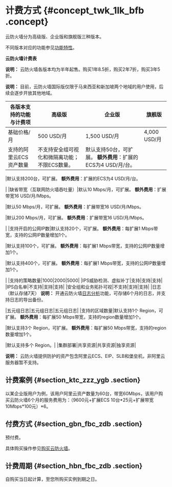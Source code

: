 # 计费方式 {#concept_twk_1lk_bfb .concept}

云防火墙分为高级版、企业版和旗舰版三种版本。

不同版本对应的功能参见[功能特性](../../../../intl.zh-CN/产品简介/功能特性.md#table_qsv_slr_cfb)。

**云防火墙计费表**

**说明：** 云防火墙各版本均为半年起售。购买1年8.5折，购买2年7折，购买3年5折。

**说明：** 目前，云防火墙国际版仅限于马来西亚和新加坡两个地域的用户使用，后续会逐步开放其他地域。

|各版本支持的功能与计费项|高级版|企业版|旗舰版|
|------------|---|---|---|
|基础价格/月|500 USD/月|1,500 USD/月|4,000 USD/月|
|支持的阿里云ECS资产数量|不支持安全组可视化和微隔离功能；不限ECS数量。|默认支持50台，可扩展。 **额外费用**：扩展的ECS为4 USD/月/台。

 |默认支持200台，可扩展。 **额外费用**：扩展的ECS为4 USD/月/台。

 |
|缺省带宽（互联网防火墙吞吐量）|默认10 Mbps/月，可扩展。 **额外费用**：扩展带宽16 USD/月/Mbps。

 |默认50 Mbps/月，可扩展。 **额外费用**：扩展带宽16 USD/月/Mbps。

 |默认200 Mbps/月，可扩展。 **额外费用**：扩展带宽16 USD/月/Mbps。

 |
|支持开启的公网IP数|默认支持20个，可扩展。 **额外费用**：每扩展1 Mbps带宽，支持的公网IP数量增加1个。

 |默认支持100个，可扩展。 **额外费用**：每扩展1 Mbps带宽，支持的公网IP数量增加1个。

 |默认支持400个，可扩展。 **额外费用**：每扩展1 Mbps带宽，支持的公网IP数量增加1个。

 |
|支持的策略数量|1000|2000|5000|
|IPS威胁检测、虚拟补丁|支持|支持|支持|
|IPS白名单|不支持|支持|支持|
|安全组和业务拓扑可视|不支持|支持|支持|
|日志（默认存储7天） **说明：** 开通云防火墙[日志分析](../../../../intl.zh-CN/用户指南/日志分析/概览.md#)功能，可存储6个月的日志，并支持日志的导出备份。

 |五元组日志|五元组日志|五元组日志|
|支持的区域数量|默认支持1个 Region，可扩展。 **额外费用**：每扩展50 Mbps带宽，支持的region数量增加1个。

 |默认支持3个 Region，可扩展。 **额外费用**：每扩展50 Mbps带宽，支持的region数量增加1个。

 |默认支持多个 Region。|
|集群部署|共享资源|共享资源|独享资源|

**说明：** 云防火墙提供防护的资产包含阿里云ECS、EIP、SLB和堡垒机，非阿里云服务器暂不支持。

## 计费案例 {#section_ktc_zzz_ygb .section}

以某企业版用户为例，该用户阿里云资产数量为60台，带宽60Mbps，该用户购买云防火墙6个月的服务费用为：（9600元+扩展ECS 10台\*25元+扩展带宽10Mbps\*100元）\*6。

## 付费方式 {#section_gbn_fbc_zdb .section}

预付费。

具体购买操作参见[购买云防火墙](intl.zh-CN/产品定价/购买云防火墙.md#ol_vyl_1sf_cfb)。

## 计费周期 {#section_hbn_fbc_zdb .section}

自购买当日起计算，至您所购买实例到期之日。

